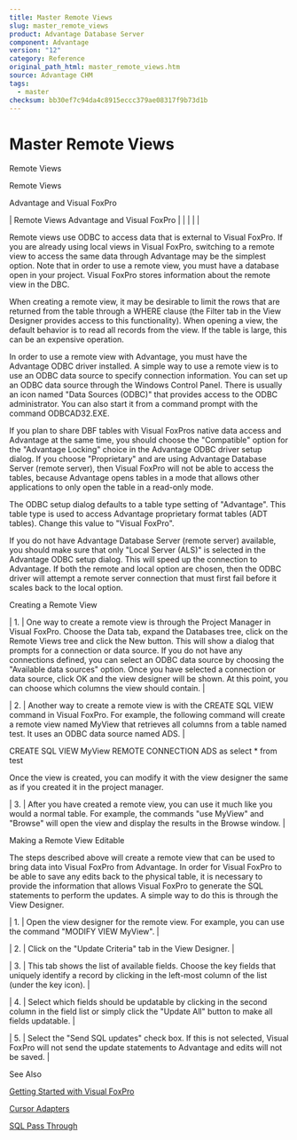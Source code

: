 ```yaml
---
title: Master Remote Views
slug: master_remote_views
product: Advantage Database Server
component: Advantage
version: "12"
category: Reference
original_path_html: master_remote_views.htm
source: Advantage CHM
tags:
  - master
checksum: bb30ef7c94da4c8915eccc379ae08317f9b73d1b
---
```


# Master Remote Views

Remote Views

Remote Views

Advantage and Visual FoxPro

| Remote Views  Advantage and Visual FoxPro |  |  |  |  |

Remote views use ODBC to access data that is external to Visual FoxPro. If you are already using local views in Visual FoxPro, switching to a remote view to access the same data through Advantage may be the simplest option. Note that in order to use a remote view, you must have a database open in your project. Visual FoxPro stores information about the remote view in the DBC.

When creating a remote view, it may be desirable to limit the rows that are returned from the table through a WHERE clause (the Filter tab in the View Designer provides access to this functionality). When opening a view, the default behavior is to read all records from the view. If the table is large, this can be an expensive operation.

In order to use a remote view with Advantage, you must have the Advantage ODBC driver installed. A simple way to use a remote view is to use an ODBC data source to specify connection information. You can set up an ODBC data source through the Windows Control Panel. There is usually an icon named "Data Sources (ODBC)" that provides access to the ODBC administrator. You can also start it from a command prompt with the command ODBCAD32.EXE.

If you plan to share DBF tables with Visual FoxPros native data access and Advantage at the same time, you should choose the "Compatible" option for the "Advantage Locking" choice in the Advantage ODBC driver setup dialog. If you choose "Proprietary" and are using Advantage Database Server (remote server), then Visual FoxPro will not be able to access the tables, because Advantage opens tables in a mode that allows other applications to only open the table in a read-only mode.

The ODBC setup dialog defaults to a table type setting of "Advantage". This table type is used to access Advantage proprietary format tables (ADT tables). Change this value to "Visual FoxPro".

If you do not have Advantage Database Server (remote server) available, you should make sure that only "Local Server (ALS)" is selected in the Advantage ODBC setup dialog. This will speed up the connection to Advantage. If both the remote and local option are chosen, then the ODBC driver will attempt a remote server connection that must first fail before it scales back to the local option.

Creating a Remote View

| 1. | One way to create a remote view is through the Project Manager in Visual FoxPro. Choose the Data tab, expand the Databases tree, click on the Remote Views tree and click the New button. This will show a dialog that prompts for a connection or data source. If you do not have any connections defined, you can select an ODBC data source by choosing the "Available data sources" option. Once you have selected a connection or data source, click OK and the view designer will be shown. At this point, you can choose which columns the view should contain. |

| 2. | Another way to create a remote view is with the CREATE SQL VIEW command in Visual FoxPro. For example, the following command will create a remote view named MyView that retrieves all columns from a table named test. It uses an ODBC data source named ADS. |

CREATE SQL VIEW MyView REMOTE CONNECTION ADS as select \* from test

Once the view is created, you can modify it with the view designer the same as if you created it in the project manager.

| 3. | After you have created a remote view, you can use it much like you would a normal table. For example, the commands "use MyView" and "Browse" will open the view and display the results in the Browse window. |

Making a Remote View Editable

The steps described above will create a remote view that can be used to bring data into Visual FoxPro from Advantage. In order for Visual FoxPro to be able to save any edits back to the physical table, it is necessary to provide the information that allows Visual FoxPro to generate the SQL statements to perform the updates. A simple way to do this is through the View Designer.

| 1. | Open the view designer for the remote view. For example, you can use the command "MODIFY VIEW MyView". |

| 2. | Click on the "Update Criteria" tab in the View Designer. |

| 3. | This tab shows the list of available fields. Choose the key fields that uniquely identify a record by clicking in the left-most column of the list (under the key icon). |

| 4. | Select which fields should be updatable by clicking in the second column in the field list or simply click the "Update All" button to make all fields updatable. |

| 5. | Select the "Send SQL updates" check box. If this is not selected, Visual FoxPro will not send the update statements to Advantage and edits will not be saved. |

See Also

[Getting Started with Visual FoxPro](master_getting_started_with_visual_foxpro.md)

[Cursor Adapters](master_cursor_adapters.md)

[SQL Pass Through](master_sql_pass_through.md)
